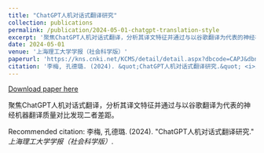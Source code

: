```yaml
---
title: "ChatGPT人机对话式翻译研究"
collection: publications
permalink: /publication/2024-05-01-chatgpt-translation-style
excerpt: '聚焦ChatGPT人机对话式翻译，分析其译文特征并通过与以谷歌翻译为代表的神经机器翻译质量对比发现二者差距。'
date: 2024-05-01
venue: '上海理工大学学报（社会科学版）'
paperurl: 'https://kns.cnki.net/KCMS/detail/detail.aspx?dbcode=CAPJ&dbname=CAPJLAST&filename=SHLG20240516001'
citation: '李梅, 孔德璐. (2024). &quot;ChatGPT人机对话式翻译研究.&quot; <i>上海理工大学学报（社会科学版）</i>.'
---
```


<a href='https://kns.cnki.net/KCMS/detail/detail.aspx?dbcode=CAPJ&dbname=CAPJLAST&filename=SHLG20240516001'>Download paper here</a>

聚焦ChatGPT人机对话式翻译，分析其译文特征并通过与以谷歌翻译为代表的神经机器翻译质量对比发现二者差距。

Recommended citation: 李梅, 孔德璐. (2024). "ChatGPT人机对话式翻译研究." <i>上海理工大学学报（社会科学版）</i>.